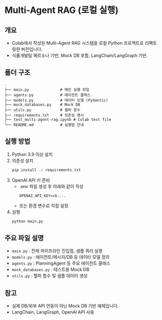 # Multi-Agent RAG (로컬 실행)

## 개요
- Colab에서 작성된 Multi-Agent RAG 시스템을 로컬 Python 프로젝트로 리팩토링한 버전입니다.
- 식품개발팀 페르소나 기반, Mock DB 포함, LangChain/LangGraph 기반.

## 폴더 구조
```
.
├── main.py              # 메인 실행 파일
├── agents.py            # 에이전트 클래스
├── models.py            # 데이터 모델 (Pydantic)
├── mock_databases.py    # Mock DB
├── utils.py             # 헬퍼 함수
├── requirements.txt     # 의존성 명시
├── test_multi-agent-rag.ipynb # Colab test file
└── README.md            # 실행법 안내
```

## 실행 방법
1. Python 3.9 이상 설치
2. 의존성 설치
   ```bash
   pip install -r requirements.txt
   ```
3. OpenAI API 키 준비
   - .env 파일 생성 후 아래와 같이 작성
     ```
     OPENAI_API_KEY=sk-...
     ```
   - 또는 환경 변수로 직접 설정
4. 실행
   ```bash
   python main.py
   ```

## 주요 파일 설명
- `main.py` : 전체 파이프라인 진입점, 샘플 쿼리 실행
- `models.py` : 에이전트/메시지/DB 등 데이터 모델 정의
- `agents.py` : PlanningAgent 등 주요 에이전트 클래스
- `mock_databases.py` : 테스트용 Mock DB
- `utils.py` : 헬퍼 함수 및 샘플 데이터 생성

## 참고
- 실제 DB/외부 API 연동이 아닌 Mock DB 기반 예제입니다.
- LangChain, LangGraph, OpenAI API 사용
